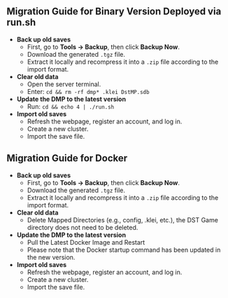 ## Migration Guide for Binary Version Deployed via run.sh
- **Back up old saves**
  - First, go to **Tools → Backup**, then click **Backup Now**.
  - Download the generated `.tgz` file.
  - Extract it locally and recompress it into a `.zip` file according to the import format.
- **Clear old data**
  - Open the server terminal.
  - Enter: `cd && rm -rf dmp* .klei DstMP.sdb`
- **Update the DMP to the latest version**
  - Run: `cd && echo 4 | ./run.sh`
- **Import old saves**
  - Refresh the webpage, register an account, and log in.
  - Create a new cluster.
  - Import the save file.

## Migration Guide for Docker
- **Back up old saves**
  - First, go to **Tools → Backup**, then click **Backup Now**.
  - Download the generated `.tgz` file.
  - Extract it locally and recompress it into a `.zip` file according to the import format.
- **Clear old data**
  - Delete Mapped Directories (e.g., config, .klei, etc.), the DST Game directory does not need to be deleted.
- **Update the DMP to the latest version**
  - Pull the Latest Docker Image and Restart
  - Please note that the Docker startup command has been updated in the new version.
- **Import old saves**
  - Refresh the webpage, register an account, and log in.
  - Create a new cluster.
  - Import the save file.